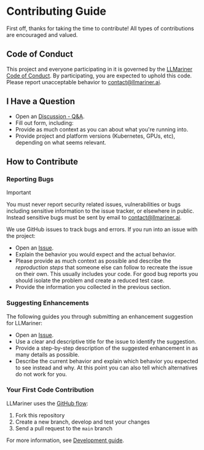 # Contributing Guide

First off, thanks for taking the time to contribute!
All types of contributions are encouraged and valued.

## Code of Conduct

This project and everyone participating in it is governed by the
[LLMariner Code of Conduct](https://github.com/llmariner/llmarinerblob/master/CODE_OF_CONDUCT.md).
By participating, you are expected to uphold this code. Please report unacceptable behavior
to contact@llmariner.ai.

## I Have a Question

- Open an [Discussion - Q&A](https://github.com/llmariner/llmariner/discussions/new?category=q-a).
- Fill out form, including:
- Provide as much context as you can about what you're running into.
- Provide project and platform versions (Kubernetes, GPUs, etc), depending on what seems relevant.

## How to Contribute

### Reporting Bugs

> [!IMPORTANT]
> You must never report security related issues, vulnerabilities or bugs including sensitive information to the issue tracker, or elsewhere in public. Instead sensitive bugs must be sent by email to contact@llmariner.ai.

We use GitHub issues to track bugs and errors. If you run into an issue with the project:

- Open an [Issue](https://github.com/llmariner/llmariner/issues/new?assignees=&labels=bug&projects=&template=bug_report.md).
- Explain the behavior you would expect and the actual behavior.
- Please provide as much context as possible and describe the *reproduction steps* that someone else can follow to recreate the issue on their own. This usually includes your code. For good bug reports you should isolate the problem and create a reduced test case.
- Provide the information you collected in the previous section.

### Suggesting Enhancements

The following guides you through submitting an enhancement suggestion for LLMariner:

- Open an [Issue](https://github.com/llmariner/llmariner/issues/new?assignees=&labels=enhancement&projects=&template=feature_request.md).
- Use a clear and descriptive title for the issue to identify the suggestion.
- Provide a step-by-step description of the suggested enhancement in as many details as possible.
- Describe the current behavior and explain which behavior you expected to see instead and why. At this point you can also tell which alternatives do not work for you.

### Your First Code Contribution

LLMariner uses the [GitHub flow](https://guides.github.com/introduction/flow/):

1. Fork this repository
1. Create a new branch, develop and test your changes
1. Send a pull request to the `main` branch

For more information, see [Development guide](./DEVELOPMENT.md).
